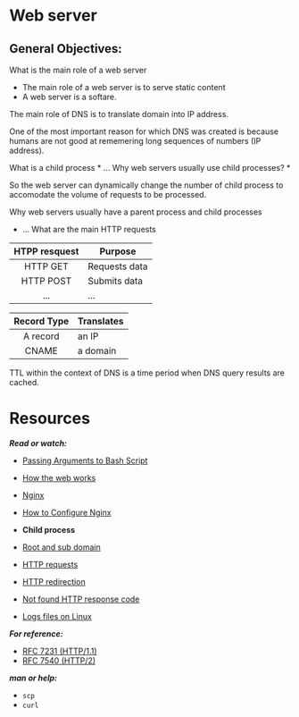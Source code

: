 Web server
===

General Objectives:
---

What is the main role of a web server
  * The main role of a web server is to serve static content
  * A web server is a softare.
<p>
The main role of DNS is to translate domain into IP address.

One of the most important reason for which DNS was created is because humans are not good at rememering long sequences of numbers (IP address).
</p>
What is a child process
  * ...
Why web servers usually use child processes?
  * <p>So the web server can dynamically change the number of child process to accomodate the volume of requests to be processed.</p>

Why web servers usually have a parent process and child processes
  * ...
What are the main HTTP requests

|HTPP resquest | Purpose |
|:------------:|---------|
|HTTP GET | Requests data |
|HTTP POST | Submits data |
|... | ... |

|Record Type|Translates|
|:---------:|----------|
|A record | an IP |
|CNAME | a domain |

TTL within the context of DNS is a time period when DNS query results are cached.

Resources
==========
***Read or watch:***
* [Passing Arguments to Bash Script](https://linuxhandbook.com/bash-arguments/)
* [How the web works](https://developer.mozilla.org/en-US/docs/Learn/Getting_started_with_the_web/How_the_Web_works)
* [Nginx](https://en.wikipedia.org/wiki/Nginx)
* [How to Configure Nginx](https://www.digitalocean.com/community/tutorials/how-to-set-up-nginx-server-blocks-virtual-hosts-on-ubuntu-16-04)
* **Child process**

* [Root and sub domain](https://landingi.com/help/domains-vs-subdomains/)
* [HTTP requests](https://www.tutorialspoint.com/http/http_methods.htm)
* [HTTP redirection](https://moz.com/learn/seo/redirection)
* [Not found HTTP response code](https://en.wikipedia.org/wiki/HTTP_404)
* [Logs files on Linux](https://www.cyberciti.biz/faq/ubuntu-linux-gnome-system-log-viewer/)

***For reference:***
* [RFC 7231 (HTTP/1.1)](https://datatracker.ietf.org/doc/html/rfc7231)
* [RFC 7540 (HTTP/2)](https://datatracker.ietf.org/doc/html/rfc7540)

***man or help:***
* `scp`
* `curl`

